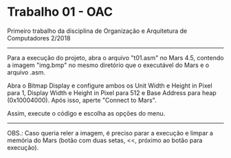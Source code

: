 # Trabalho 01 - OAC

Primeiro trabalho da disciplina de Organização e Arquitetura de Computadores 2/2018

---

Para a execução do projeto, abra o arquivo "t01.asm" no Mars 4.5, contendo a imagem "img.bmp" no mesmo diretório que o executável do Mars e o arquivo .asm.

Abra o Bitmap Display e configure ambos os Unit Width e Height in Pixel para 1, Display Width e Height in Pixel para 512 e Base Address para heap (0x10004000). Após isso, aperte "Connect to Mars".

Assim, execute o código e escolha as opções do menu.

---

OBS.: Caso queria reler a imagem, é preciso parar a execução e limpar a memória do Mars (botão com duas setas, <<, próximo ao botão para execução).
